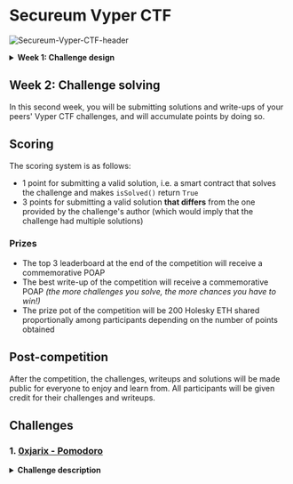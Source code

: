 # Secureum Vyper CTF

![Secureum-Vyper-CTF-header](img/Secureum-Vyper-CTF-header.png)

<details>
<summary><b>Week 1: Challenge design</b></summary>

If you are reading this, congratulations! You have made it to the top 16 of RACE-26 and are officially participating in the Secureum Vyper CTF!

## What is this about?

The: Secureum Vyper CTF is a collaborative competition where you will design and submit an original CTF challenge written in Vyper and deployed on the Holesky testnet.

## Week 1: Challenge design

In this first week, you will be designing and submitting a CTF challenge completely written in Vyper and deployed on the Holesky testnet (use the following RPC endpoint: `https://ethereum-holesky.publicnode.com/`).

### Frameworks

To do so, you can use any framework or tool you want, such as:

- [Foundry](https://book.getfoundry.sh/), through [pcaversaccio](https://github.com/pcaversaccio)'s [`VyperDeployer.sol`](https://github.com/pcaversaccio/snekmate/blob/main/lib/utils/VyperDeployer.sol)
- [Brownie](https://eth-brownie.readthedocs.io/en/stable/)
- [ApeWorkX](https://docs.apeworx.io/), through the [`ape-vyper`](https://github.com/ApeWorX/ape-vyper) plugin
- [Hardhat](https://hardhat.org/docs), through the [`hardhat-vyper`](https://hardhat.org/hardhat-runner/plugins/nomiclabs-hardhat-vyper) plugin
- [Remix IDE](https://remix.ethereum.org/), through the `vyper-plugin` (see [the plugins list](https://remix-ide.readthedocs.io/en/latest/plugin_list.html))

### `vyper` compiler

If it's your first time working with Vyper, or generally any kind of `python`-based project, you might want to install the `vyper` compiler and its dependencies in a virtual environment. To do so, you can follow the instructions in the [Vyper documentation](https://docs.vyperlang.org/en/latest/installing-vyper.html#creating-a-virtual-environment).

### Submission

To submit your challenge, you will need to create a private repository in your GitHub account and invite [luksgrin](https://github.com/luksgrin) as collaborator. The repository should contain:

- A `README.md` file with a description of the challenge (title, story...), the solution, and the contract's address on the Holesky testnet (there's no need to verify the source code, but feel free to do so if you want to)
- The source code of your challenge in a `src/` directory

It is recommended that you use a framework that allows you to write tests for your challenge, but it is not mandatory. If you do write tests, you can include them in a `test/` directory.

For the sake of consistency, all challenges must implement the `IVyperSecureumCTF` interface, which is defined as follows:

```python
@external
def isSolved() -> bool:
    """
    Returns whether the challenge has been solved or not.
    """
    pass
```

### Evaluation

The challenge will be considered valid if it is solvable by (at least) the solution you provide. If deemed solvable, the challenge will be added to the roster of challenges for the second week of the competition.

## Example

To give you an idea of a valid submission, head over to the [`example`](example) directory.

</details>

## Week 2: Challenge solving

In this second week, you will be submitting solutions and write-ups of your peers' Vyper CTF challenges, and will accumulate points by doing so.

## Scoring

The scoring system is as follows:

- 1 point for submitting a valid solution, i.e. a smart contract that solves the challenge and makes `isSolved()` return `True`
- 3 points for submitting a valid solution **that differs** from the one provided by the challenge's author (which would imply that the challenge had multiple solutions)

### Prizes

- The top 3 leaderboard at the end of the competition will receive a commemorative POAP
- The best write-up of the competition will receive a commemorative POAP _(the more challenges you solve, the more chances you have to win!)_
- The prize pot of the competition will be 200 Holesky ETH shared proportionally among participants depending on the number of points obtained

## Post-competition

After the competition, the challenges, writeups and solutions will be made public for everyone to enjoy and learn from. All participants will be given credit for their challenges and writeups.

## Challenges

### 1. [0xjarix - Pomodoro](./challenges/0xjarix-pomodoro/)

<details>
<summary><b>Challenge description</b></summary>

There's a new Work-To-Earn in town.

Get your **PomodoroNFT** so you're eligible for rewards on the Pomodoro DApp.

You might have heard of the "_Pomodoro Technique_" if you're all about being productive in your work, nonetheless here's a quick explanation:

Usually people work for 5 hours straight, lose efficiency as time goes on due to lack of focus, and get 1 hour of rest afterwards. The Pomodoro technique consists of highly efficient working shifts of 25 minutes followed by 5 minutes of rest as people find it difficult to focus for more than 25 minutes. The Pomodoro DApp incentivizes the use of the Pomodoro technique by awarding users with some ETH provided they own a PomodoroNFT. For every 25 minute of work, the user receives 0.000001 ETH.

The NFT costs `0.1 ether`, and the reward is `1e12`.

For flexibility purposes, the length of the pause is not fixed, although it is recommended that users spend exactly 5 minutes. The user can pause whenever they want for emergency purposes.

Could you drain the Pomodoro contract's funds?

_**Note**: This challenge requires vyper compiler version `0.3.9`. Make sure you have the appropriate virtual environment set up for compilation!_

</details>